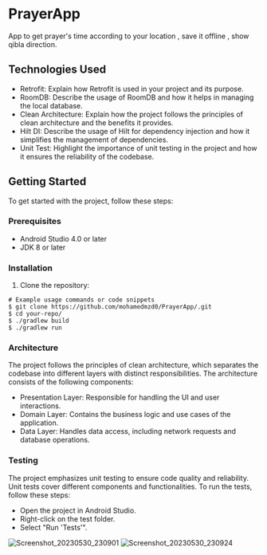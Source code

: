 # PrayerApp

App to get prayer's time according to your location , save it offline , show qibla direction. 


## Technologies Used

- Retrofit: Explain how Retrofit is used in your project and its purpose.
- RoomDB: Describe the usage of RoomDB and how it helps in managing the local database.
- Clean Architecture: Explain how the project follows the principles of clean architecture and the benefits it provides.
- Hilt DI: Describe the usage of Hilt for dependency injection and how it simplifies the management of dependencies.
- Unit Test: Highlight the importance of unit testing in the project and how it ensures the reliability of the codebase.

## Getting Started

To get started with the project, follow these steps:

### Prerequisites

- Android Studio 4.0 or later
- JDK 8 or later

### Installation

1. Clone the repository:

```shell
# Example usage commands or code snippets
$ git clone https://github.com/mohamedmzd0/PrayerApp/.git
$ cd your-repo/
$ ./gradlew build
$ ./gradlew run
```


### Architecture
The project follows the principles of clean architecture, which separates the codebase into different layers with distinct responsibilities. The architecture consists of the following components:

* Presentation Layer: Responsible for handling the UI and user interactions.
* Domain Layer: Contains the business logic and use cases of the application.
* Data Layer: Handles data access, including network requests and database operations.

### Testing
The project emphasizes unit testing to ensure code quality and reliability. Unit tests cover different components and functionalities. To run the tests, follow these steps:

* Open the project in Android Studio.
* Right-click on the test folder.
* Select "Run 'Tests'".

![Screenshot_20230530_230901](https://github.com/mohamedmzd0/PrayerApp/assets/22664709/cddbc914-0113-415e-80a0-8e296659d987)
![Screenshot_20230530_230924](https://github.com/mohamedmzd0/PrayerApp/assets/22664709/edaa97af-eb8e-4cef-90b1-7111df19ad5c)
